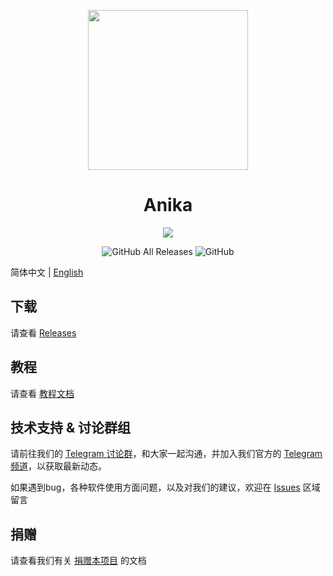<p align="center">
<img src="https://github.com/thomaswcy/Anika/blob/master/img/anika.png?raw=true" width = "256" height = "256">
<h1 align="center">Anika</h1>

<p align="center">
<img src="https://forthebadge.com/images/badges/built-with-love.svg">
<p>
<p align="center">
<img alt="GitHub All Releases" src="https://img.shields.io/github/downloads/thomaswcy/Anika/total?style=for-the-badge">
<img alt="GitHub" src="https://img.shields.io/github/license/thomaswcy/Anika?style=for-the-badge">
<p>

简体中文 | [English](https://github.com/thomaswcy/Anika/blob/master/README_EN.md)

## 下载

请查看 [Releases](https://github.com/thomaswcy/Anika/releases)

## 教程

请查看 [教程文档](https://github.com/thomaswcy/Anika/blob/master/TUTORIAL.md)

## 技术支持 & 讨论群组

请前往我们的 [Telegram 讨论群](https://t.me/RubikWrtChat/)，和大家一起沟通，并加入我们官方的 [Telegram 频道](https://t.me/RubikWrt/)，以获取最新动态。

如果遇到bug，各种软件使用方面问题，以及对我们的建议，欢迎在 [Issues](https://github.com/thomaswcy/Anika/issues) 区域留言 

## 捐赠
请查看我们有关 [捐赠本项目](https://github.com/thomaswcy/Anika/blob/master/FUNDING.md) 的文档
